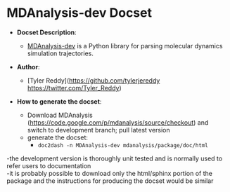 MDAnalysis-dev Docset
=======================

- __Docset Description__:
    - [MDAnalysis-dev](https://code.google.com/p/mdanalysis/) is a Python library for parsing molecular dynamics simulation trajectories.
- __Author__:
    - [Tyler Reddy](https://github.com/tylerjereddy https://twitter.com/Tyler_Reddy)

- __How to generate the docset__:
    - Download MDAnalysis (https://code.google.com/p/mdanalysis/source/checkout) and switch to development branch; pull latest version
    - generate the docset:
    	- `doc2dash -n MDAnalysis-dev mdanalysis/package/doc/html `

-the development version is thoroughly unit tested and is normally used to refer users to documentation    
-it is probably possible to download only the html/sphinx portion of the package and the instructions for producing the docset would be similar
